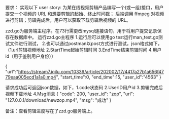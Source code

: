 要求：
实现以下 user story: 为某在线视频剪辑产品编写⼀个(或⼀组)接⼝，⽤户提交⼀个视频的 URL 和想要剪辑的起始、终⽌时间戳；
后端调⽤ ffmpeg 对视频进⾏剪辑；剪辑完成后，⽤户可以获取下载剪辑后视频的 URL。 

zzd.go为服务端主程序。在73行需更改mysql连接语句，用于将用户提交记录保存在数据库中。
运行zzd.go主程序
1.运行后可以使用go test运行man_test.go测试文件进行测试，
2.也可以通过postman以post方式进行测试，json格式如下，（1.url剪辑视频地址 2.StartTime起始剪辑时间 3.EndTime结束剪辑时间 4.用户id（用于鉴别用户身份））

{
    "url":"https://stream7.iqilu.com/10339/article/202002/17/4417a27b1a656f4779eaa005ecd1a1a0.mp4",
    "start_time":0,
    "end_time":15,
    "user_id":"4563"
}

请求成功后可返回json数据，如下，1.code状态码 2.UserID用户id 3.剪辑完成后视频下载地址 4.Msg消息
{
    "code": 200,
    "user_id": "zop",
    "url": "127.0.0.1/download/newzop.mp4",
    "msg": "成功"
}

备注：查看剪辑进度写在了zzd.go服务端上。
